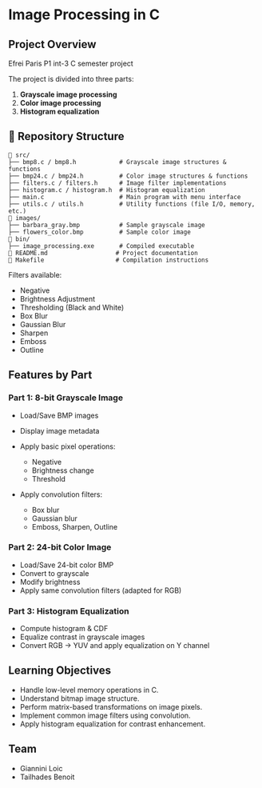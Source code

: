 # Image Processing in C

##  Project Overview

Efrei Paris P1 int-3 C semester project


The project is divided into three parts:

1. **Grayscale image processing**
2. **Color image processing**
3. **Histogram equalization**

## 📂 Repository Structure

```
📁 src/
├── bmp8.c / bmp8.h            # Grayscale image structures & functions
├── bmp24.c / bmp24.h          # Color image structures & functions
├── filters.c / filters.h      # Image filter implementations
├── histogram.c / histogram.h  # Histogram equalization
├── main.c                     # Main program with menu interface
├── utils.c / utils.h          # Utility functions (file I/O, memory, etc.)
📁 images/
├── barbara_gray.bmp           # Sample grayscale image
├── flowers_color.bmp          # Sample color image
📁 bin/
├── image_processing.exe       # Compiled executable
📄 README.md                   # Project documentation
📄 Makefile                    # Compilation instructions
```

Filters available:

* Negative
* Brightness Adjustment
* Thresholding (Black and White)
* Box Blur
* Gaussian Blur
* Sharpen
* Emboss
* Outline



##  Features by Part

###  Part 1: 8-bit Grayscale Image

* Load/Save BMP images
* Display image metadata
* Apply basic pixel operations:

  * Negative
  * Brightness change
  * Threshold
* Apply convolution filters:

  * Box blur
  * Gaussian blur
  * Emboss, Sharpen, Outline

###  Part 2: 24-bit Color Image

* Load/Save 24-bit color BMP
* Convert to grayscale
* Modify brightness
* Apply same convolution filters (adapted for RGB)

###  Part 3: Histogram Equalization

* Compute histogram & CDF
* Equalize contrast in grayscale images
* Convert RGB → YUV and apply equalization on Y channel

##  Learning Objectives

* Handle low-level memory operations in C.
* Understand bitmap image structure.
* Perform matrix-based transformations on image pixels.
* Implement common image filters using convolution.
* Apply histogram equalization for contrast enhancement.


##  Team 

* Giannini Loic 
* Tailhades Benoit




